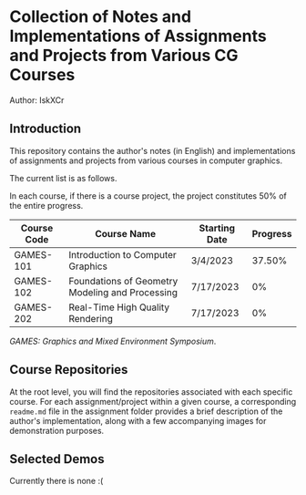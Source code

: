 # Collection of Notes and Implementations of Assignments and Projects from Various CG Courses

Author: IskXCr

## Introduction

This repository contains the author's notes (in English) and implementations of assignments and projects from various courses in computer graphics.

The current list is as follows. 

In each course, if there is a course project, the project constitutes 50% of the entire progress.

| Course Code | Course Name                                     | Starting Date | Progress |
| ----------- | ----------------------------------------------- | ------------- | -------- |
| GAMES-101   | Introduction to Computer Graphics               | 3/4/2023      | 37.50%   |
| GAMES-102   | Foundations of Geometry Modeling and Processing | 7/17/2023     | 0%       |
| GAMES-202   | Real-Time High Quality Rendering                | 7/17/2023     | 0%       |

*GAMES: Graphics and Mixed Environment Symposium*.



## Course Repositories

At the root level, you will find the repositories associated with each specific course. For each assignment/project within a given course, a corresponding `readme.md` file in the assignment folder provides a brief description of the author's implementation, along with a few accompanying images for demonstration purposes.



## Selected Demos

Currently there is none :(

